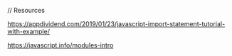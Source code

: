 // Resources

https://appdividend.com/2019/01/23/javascript-import-statement-tutorial-with-example/

https://javascript.info/modules-intro

